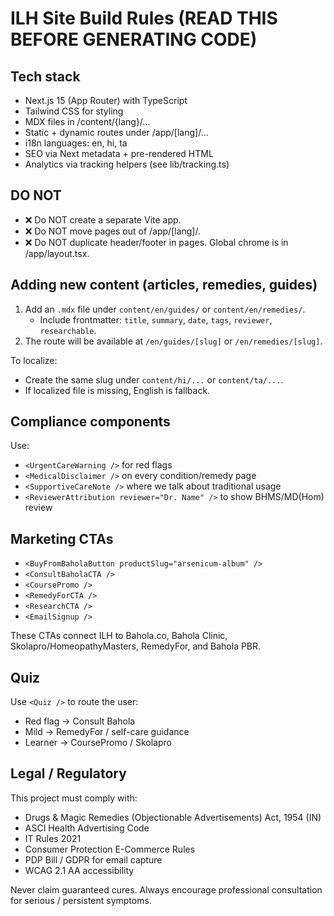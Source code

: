 # ILH Site Build Rules (READ THIS BEFORE GENERATING CODE)

## Tech stack
- Next.js 15 (App Router) with TypeScript
- Tailwind CSS for styling
- MDX files in /content/{lang}/...
- Static + dynamic routes under /app/[lang]/...
- i18n languages: en, hi, ta
- SEO via Next metadata + pre-rendered HTML
- Analytics via tracking helpers (see lib/tracking.ts)

## DO NOT
- ❌ Do NOT create a separate Vite app.
- ❌ Do NOT move pages out of /app/[lang]/.
- ❌ Do NOT duplicate header/footer in pages. Global chrome is in /app/layout.tsx.

## Adding new content (articles, remedies, guides)
1. Add an `.mdx` file under `content/en/guides/` or `content/en/remedies/`.
   - Include frontmatter: `title`, `summary`, `date`, `tags`, `reviewer`, `researchable`.
2. The route will be available at `/en/guides/[slug]` or `/en/remedies/[slug]`.

To localize:
- Create the same slug under `content/hi/...` or `content/ta/...`.
- If localized file is missing, English is fallback.

## Compliance components
Use:
- `<UrgentCareWarning />` for red flags
- `<MedicalDisclaimer />` on every condition/remedy page
- `<SupportiveCareNote />` where we talk about traditional usage
- `<ReviewerAttribution reviewer="Dr. Name" />` to show BHMS/MD(Hom) review

## Marketing CTAs
- `<BuyFromBaholaButton productSlug="arsenicum-album" />`
- `<ConsultBaholaCTA />`
- `<CoursePromo />`
- `<RemedyForCTA />`
- `<ResearchCTA />`
- `<EmailSignup />`

These CTAs connect ILH to Bahola.co, Bahola Clinic, Skolapro/HomeopathyMasters, RemedyFor, and Bahola PBR.

## Quiz
Use `<Quiz />` to route the user:
- Red flag → Consult Bahola
- Mild → RemedyFor / self-care guidance
- Learner → CoursePromo / Skolapro

## Legal / Regulatory
This project must comply with:
- Drugs & Magic Remedies (Objectionable Advertisements) Act, 1954 (IN)
- ASCI Health Advertising Code
- IT Rules 2021
- Consumer Protection E-Commerce Rules
- PDP Bill / GDPR for email capture
- WCAG 2.1 AA accessibility

Never claim guaranteed cures. Always encourage professional consultation for serious / persistent symptoms.
